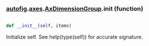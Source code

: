 ### [autofig](autofig.md).[axes](autofig.axes.md).[AxDimensionGroup](autofig.axes.AxDimensionGroup.md).__init__ (function)


```py

def __init__(self, items)

```



Initialize self.  See help(type(self)) for accurate signature.

